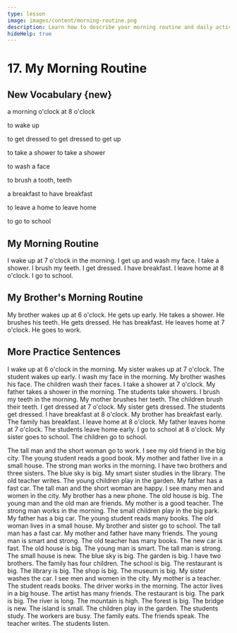 ```yaml
---
type: lesson
image: images/content/morning-routine.png
description: Learn how to describe your morning routine and daily activities in English
hideHelp: true
---
```


# 17. My Morning Routine

## New Vocabulary {new}

a morning
o'clock
at 8 o'clock

to wake up

to get
dressed
to get dressed
to get up

to take
a shower
to take a shower

to wash
a face

to brush
a tooth, teeth

a breakfast
to have breakfast

to leave
a home
to leave home

to go to school

## My Morning Routine

I wake up at 7 o'clock in the morning.
I get up and wash my face.
I take a shower.
I brush my teeth.
I get dressed.
I have breakfast.
I leave home at 8 o'clock.
I go to school.

## My Brother's Morning Routine

My brother wakes up at 6 o'clock.
He gets up early.
He takes a shower.
He brushes his teeth.
He gets dressed.
He has breakfast.
He leaves home at 7 o'clock.
He goes to work.

## More Practice Sentences

I wake up at 6 o'clock in the morning.
My sister wakes up at 7 o'clock.
The student wakes up early.
I wash my face in the morning.
My brother washes his face.
The children wash their faces.
I take a shower at 7 o'clock.
My father takes a shower in the morning.
The students take showers.
I brush my teeth in the morning.
My mother brushes her teeth.
The children brush their teeth.
I get dressed at 7 o'clock.
My sister gets dressed.
The students get dressed.
I have breakfast at 8 o'clock.
My brother has breakfast early.
The family has breakfast.
I leave home at 8 o'clock.
My father leaves home at 7 o'clock.
The students leave home early.
I go to school at 8 o'clock.
My sister goes to school.
The children go to school.

The tall man and the short woman go to work.
I see my old friend in the big city.
The young student reads a good book.
My mother and father live in a small house.
The strong man works in the morning.
I have two brothers and three sisters.
The blue sky is big.
My smart sister studies in the library.
The old teacher writes.
The young children play in the garden.
My father has a fast car.
The tall man and the short woman are happy.
I see many men and women in the city.
My brother has a new phone.
The old house is big.
The young man and the old man are friends.
My mother is a good teacher.
The strong man works in the morning.
The small children play in the big park.
My father has a big car.
The young student reads many books.
The old woman lives in a small house.
My brother and sister go to school.
The tall man has a fast car.
My mother and father have many friends.
The young man is smart and strong.
The old teacher has many books.
The new car is fast.
The old house is big.
The young man is smart.
The tall man is strong.
The small house is new.
The blue sky is big.
The garden is big.
I have two brothers.
The family has four children.
The school is big.
The restaurant is big.
The library is big.
The shop is big.
The museum is big.
My sister washes the car.
I see men and women in the city.
My mother is a teacher.
The student reads books.
The driver works in the morning.
The actor lives in a big house.
The artist has many friends.
The restaurant is big.
The park is big.
The river is long.
The mountain is high.
The forest is big.
The bridge is new.
The island is small.
The children play in the garden.
The students study.
The workers are busy.
The family eats.
The friends speak.
The teacher writes.
The students listen.
